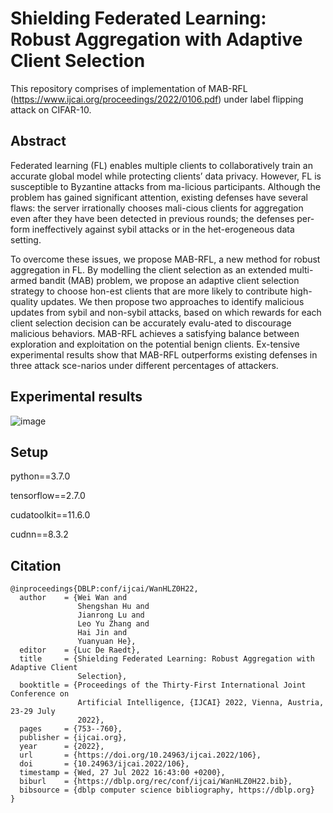 # Shielding Federated Learning: Robust Aggregation with Adaptive Client Selection
This repository comprises of implementation of MAB-RFL (https://www.ijcai.org/proceedings/2022/0106.pdf) under label flipping attack on CIFAR-10.

## Abstract
Federated learning (FL) enables multiple clients to collaboratively train an accurate global model while protecting clients’ data privacy. However, FL is susceptible to Byzantine attacks from ma-licious participants. Although the problem has gained significant attention, existing defenses have several flaws: the server irrationally chooses mali-cious clients for aggregation even after they have been detected in previous rounds; the defenses per-form ineffectively against sybil attacks or in the het-erogeneous data setting.

To overcome these issues, we propose MAB-RFL, a new method for robust aggregation in FL. By modelling the client selection as an extended multi-armed bandit (MAB) problem, we propose an adaptive client selection strategy to choose hon-est clients that are more likely to contribute high-quality updates. We then propose two approaches to identify malicious updates from sybil and non-sybil attacks, based on which rewards for each client selection decision can be accurately evalu-ated to discourage malicious behaviors. MAB-RFL achieves a satisfying balance between exploration and exploitation on the potential benign clients. Ex-tensive experimental results show that MAB-RFL outperforms existing defenses in three attack sce-narios under different percentages of attackers.

## Experimental results
![image](https://user-images.githubusercontent.com/102348359/202340847-1c84eb02-04e4-4c37-a3db-bee3460d2d9b.png)


## Setup
python==3.7.0

tensorflow==2.7.0

cudatoolkit==11.6.0

cudnn==8.3.2

## Citation
```
@inproceedings{DBLP:conf/ijcai/WanHLZ0H22,
  author    = {Wei Wan and
               Shengshan Hu and
               Jianrong Lu and
               Leo Yu Zhang and
               Hai Jin and
               Yuanyuan He},
  editor    = {Luc De Raedt},
  title     = {Shielding Federated Learning: Robust Aggregation with Adaptive Client
               Selection},
  booktitle = {Proceedings of the Thirty-First International Joint Conference on
               Artificial Intelligence, {IJCAI} 2022, Vienna, Austria, 23-29 July
               2022},
  pages     = {753--760},
  publisher = {ijcai.org},
  year      = {2022},
  url       = {https://doi.org/10.24963/ijcai.2022/106},
  doi       = {10.24963/ijcai.2022/106},
  timestamp = {Wed, 27 Jul 2022 16:43:00 +0200},
  biburl    = {https://dblp.org/rec/conf/ijcai/WanHLZ0H22.bib},
  bibsource = {dblp computer science bibliography, https://dblp.org}
}
```
